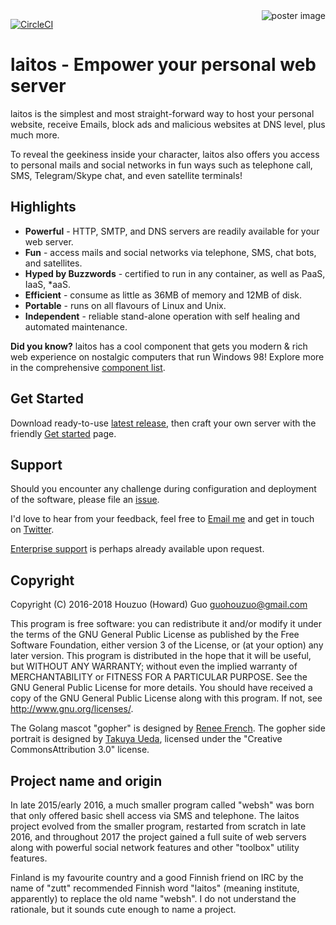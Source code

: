 <img src="https://raw.githubusercontent.com/HouzuoGuo/laitos/master/doc/cosmetic/poster.png" alt="poster image" align="right" />

[![CircleCI](https://circleci.com/gh/HouzuoGuo/laitos.svg?style=svg)](https://circleci.com/gh/HouzuoGuo/laitos)

# laitos - Empower your personal web server
laitos is the simplest and most straight-forward way to host your personal website, receive Emails, block ads and
malicious websites at DNS level, plus much more.

To reveal the geekiness inside your character, laitos also offers you access to personal mails and social networks in
fun ways such as telephone call, SMS, Telegram/Skype chat, and even satellite terminals!

## Highlights

- <strong>Powerful</strong> - HTTP, SMTP, and DNS servers are readily available for your web server.
- <strong>Fun</strong> - access mails and social networks via telephone, SMS, chat bots, and satellites.
- <strong>Hyped by Buzzwords</strong> - certified to run in any container, as well as PaaS, IaaS, *aaS.
- <strong>Efficient</strong> - consume as little as 36MB of memory and 12MB of disk.
- <strong>Portable</strong> - runs on all flavours of Linux and Unix.
- <strong>Independent</strong> - reliable stand-alone operation with self healing and automated maintenance.

<strong>Did you know?</strong> laitos has a cool component that gets you modern & rich web experience on nostalgic
computers that run Windows 98! Explore more in the comprehensive [component list](https://github.com/HouzuoGuo/laitos/wiki/Component-list).

## Get Started
Download ready-to-use [latest release](https://github.com/HouzuoGuo/laitos/releases), then craft your own server with
the friendly [Get started](https://github.com/HouzuoGuo/laitos/wiki/Get-started) page.

## Support
Should you encounter any challenge during configuration and deployment of the software, please file an [issue](https://github.com/HouzuoGuo/laitos/issues).

I'd love to hear from your feedback, feel free to [Email me](mailto:guohouzuo@gmail.com) and get in touch on [Twitter](https://twitter.com/hzguo).

[Enterprise support](mailto:guohouzuo@gmail.com) is perhaps already available upon request.

## Copyright
Copyright (C) 2016-2018 Houzuo (Howard) Guo <guohouzuo@gmail.com>

This program is free software:
you can redistribute it and/or modify it under the terms of the GNU General Public License as published by the Free Software Foundation,
either version 3 of the License, or (at your option) any later version.
This program is distributed in the hope that it will be useful,
but WITHOUT ANY WARRANTY; without even the implied warranty of MERCHANTABILITY or FITNESS FOR A PARTICULAR PURPOSE.
See the GNU General Public License for more details.
You should have received a copy of the GNU General Public License along with this program.
If not, see <http://www.gnu.org/licenses/>.

The Golang mascot "gopher" is designed by [Renee French](http://reneefrench.blogspot.com).
The gopher side portrait is designed by [Takuya Ueda](https://twitter.com/tenntenn), licensed under the "Creative
CommonsAttribution 3.0" license.

## Project name and origin
In late 2015/early 2016, a much smaller program called "websh" was born that only offered basic shell access via SMS and
telephone. The laitos project evolved from the smaller program, restarted from scratch in late 2016, and throughout
2017 the project gained a full suite of web servers along with powerful social network features and other "toolbox"
utility features.

Finland is my favourite country and a good Finnish friend on IRC by the name of "zutt" recommended Finnish word "laitos"
(meaning institute, apparently) to replace the old name "websh". I do not understand the rationale, but it
sounds cute enough to name a project.